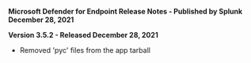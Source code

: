 **Microsoft Defender for Endpoint Release Notes - Published by Splunk December 28, 2021**


**Version 3.5.2 - Released December 28, 2021**

* Removed 'pyc' files from the app tarball